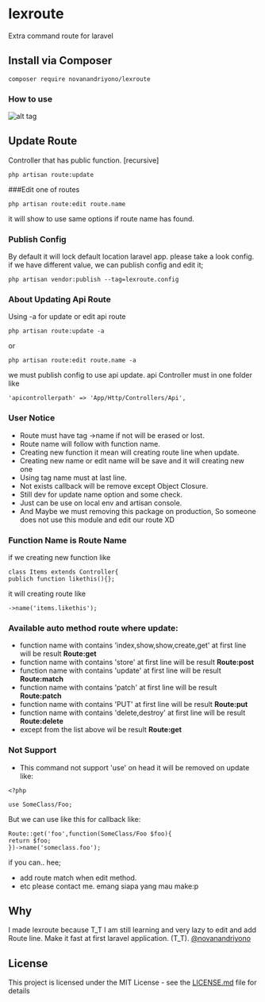 # lexroute
Extra command route for laravel

## Install via Composer
```
composer require novanandriyono/lexroute
```
### How to use
![alt tag](https://image.ibb.co/kBS2wx/lexroute.gif "Lexroute")


## Update Route
Controller that has public function. [recursive]
```
php artisan route:update
```

###Edit one of routes
```
php artisan route:edit route.name
```
it will show to use same options if route name has found.

### Publish Config
By default it will lock default location laravel app. please take a look config.
if we have different value, we can publish config and edit it;
```
php artisan vendor:publish --tag=lexroute.config
```

### About Updating Api Route
Using -a for update or edit api route
```
php artisan route:update -a
```
or
```
php artisan route:edit route.name -a
```
we must publish config to use api update. api Controller must in one folder like
```
'apicontrollerpath' => 'App/Http/Controllers/Api',
```

### User Notice
* Route must have tag ->name if not will be erased or lost.
* Route name will follow with function name.
* Creating new function it mean will creating route line when update.
* Creating new name or edit name will be save and it will creating new one
* Using tag name must at last line.
* Not exists callback will be remove except Object Closure.
* Still dev for update name option and some check.
* Just can be use on local env and artisan console.
* And Maybe we must removing this package on production, So someone does not use this module and edit our route XD

### Function Name is Route Name
if we creating new function like
```
class Items extends Controller{
publich function likethis(){};
```
it will creating route like
```
->name('items.likethis');
```

### Available auto method route where update:
* function name with contains 'index,show,show,create,get' at first line will be result **Route:get**
* function name with contains 'store' at first line will be result **Route:post**
* function name with contains 'update' at first line will be result **Route:match**
* function name with contains 'patch' at first line will be result **Route:patch**
* function name with contains 'PUT' at first line will be result **Route:put**
* function name with contains 'delete,destroy' at first line will be result **Route:delete**
* except from the list above wil be result **Route:get**

### Not Support
* This command not support 'use' on head it will be removed on update like:

```
<?php

use SomeClass/Foo;
```
But we can use like this for callback like:
```
Route::get('foo',function(SomeClass/Foo $foo){
return $foo;
})->name('someclass.foo');
```
if you can.. hee;
* add route match when edit method.
* etc please contact me. emang siapa yang mau make:p

## Why
I made lexroute because T_T I am still learning and very lazy to edit
and add Route line. Make it fast at first laravel application. (T_T).
[@novanandriyono](https://twitter.com/kiyoshihikaru)


## License
This project is licensed under the MIT License - see the [LICENSE.md](LICENSE.md) file for details